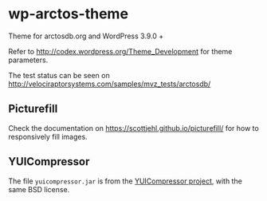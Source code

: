 wp-arctos-theme
===============

Theme for arctosdb.org and WordPress 3.9.0 +

Refer to http://codex.wordpress.org/Theme_Development for theme parameters.

The test status can be seen on http://velociraptorsystems.com/samples/mvz_tests/arctosdb/

## Picturefill

Check the documentation on https://scottjehl.github.io/picturefill/ for how to responsively fill images.

## YUICompressor

The file `yuicompressor.jar` is from the [YUICompressor project](https://github.com/yui/yuicompressor), with the same BSD license.
